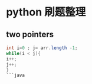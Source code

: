 #  python 刷题整理
## two pointers

```java
int i=0 ; j= arr.length -1;
while(i < j){
i++;
j++;
}
```java
